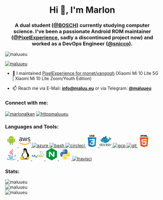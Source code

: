 <h1 align="center">Hi 👋, I'm Marlon</h1>
<h3 align="center">A dual student (<a href="https://github.com/bosch">@BOSCH</a>) currently studying computer science. I've been a passionate Android ROM maintainer (<a href="https://github.com/PixelExperience">@PixelExperience</a>, sadly a discontinued project now) and worked as a DevOps Engineer (<a href="https://github.com/snicco">@snicco</a>).</h3>

<p align="left"> <img src="https://komarev.com/ghpvc/?username=maluueu&label=Profile%20views&color=0e75b6&style=flat" alt="maluueu" /> </p>

<p align="left"> <a href="https://github.com/ryo-ma/github-profile-trophy"><img src="https://github-profile-trophy.vercel.app/?username=maluueu" alt="maluueu" /></a> </p>

- 🔭 I maintained [PixelExperience for monet/vangogh](https://github.com/PixelExperience-Devices/device_xiaomi_sm7250-common) (Xiaomi Mi 10 Lite 5G | Xiaomi Mi 10 Lite Zoom/Youth Edition)

- 📫 Reach me via E-Mail: [**info@maluu.eu**](mailto:info@maluu.eu) or via Telegram: [**@maluueu**](https://t.me/maluueu)

<h3 align="left">Connect with me:</h3>
<p align="left">
<a href="https://linkedin.com/in/marlonalkan" target="blank"><img align="center" src="https://raw.githubusercontent.com/rahuldkjain/github-profile-readme-generator/master/src/images/icons/Social/linked-in-alt.svg" alt="marlonalkan" height="30" width="40" /></a>
<a href="https://instagram.com/marloma_" target="blank"><img align="center" src="https://raw.githubusercontent.com/rahuldkjain/github-profile-readme-generator/master/src/images/icons/Social/instagram.svg" alt="httpsmaluueu" height="30" width="40" /></a>
</p>

<h3 align="left">Languages and Tools:</h3>
<p align="left"> <a href="https://developer.android.com" target="_blank" rel="noreferrer"> <img src="https://raw.githubusercontent.com/devicons/devicon/master/icons/android/android-original-wordmark.svg" alt="android" width="40" height="40"/> </a> <a href="https://aws.amazon.com" target="_blank" rel="noreferrer"> <img src="https://raw.githubusercontent.com/devicons/devicon/master/icons/amazonwebservices/amazonwebservices-original-wordmark.svg" alt="aws" width="40" height="40"/> </a> <a href="https://azure.microsoft.com/en-US/" target="_blank" rel="noreferrer"> <img src="https://www.vectorlogo.zone/logos/microsoft_azure/microsoft_azure-icon.svg" alt="azure" width="40" height="40"/> </a> <a href="https://www.gnu.org/software/bash/" target="_blank" rel="noreferrer"> <img src="https://www.vectorlogo.zone/logos/gnu_bash/gnu_bash-icon.svg" alt="bash" width="40" height="40"/> </a> <a href="https://circleci.com" target="_blank" rel="noreferrer"> <img src="https://www.vectorlogo.zone/logos/circleci/circleci-icon.svg" alt="circleci" width="40" height="40"/> </a> <a href="https://www.w3schools.com/css/" target="_blank" rel="noreferrer"> <img src="https://raw.githubusercontent.com/devicons/devicon/master/icons/css3/css3-original-wordmark.svg" alt="css3" width="40" height="40"/> </a> <a href="https://www.docker.com/" target="_blank" rel="noreferrer"> <img src="https://raw.githubusercontent.com/devicons/devicon/master/icons/docker/docker-original-wordmark.svg" alt="docker" width="40" height="40"/> </a> <a href="https://cloud.google.com" target="_blank" rel="noreferrer"> <img src="https://www.vectorlogo.zone/logos/google_cloud/google_cloud-icon.svg" alt="gcp" width="40" height="40"/> </a> <a href="https://git-scm.com/" target="_blank" rel="noreferrer"> <img src="https://www.vectorlogo.zone/logos/git-scm/git-scm-icon.svg" alt="git" width="40" height="40"/> </a> <a href="https://www.w3.org/html/" target="_blank" rel="noreferrer"> <img src="https://raw.githubusercontent.com/devicons/devicon/master/icons/html5/html5-original-wordmark.svg" alt="html5" width="40" height="40"/> </a> <a href="https://www.java.com" target="_blank" rel="noreferrer"> <img src="https://raw.githubusercontent.com/devicons/devicon/master/icons/java/java-original.svg" alt="java" width="40" height="40"/> </a> <a href="https://www.linux.org/" target="_blank" rel="noreferrer"> <img src="https://raw.githubusercontent.com/devicons/devicon/master/icons/linux/linux-original.svg" alt="linux" width="40" height="40"/> </a> <a href="https://www.mysql.com/" target="_blank" rel="noreferrer"> <img src="https://raw.githubusercontent.com/devicons/devicon/master/icons/mysql/mysql-original-wordmark.svg" alt="mysql" width="40" height="40"/> </a> <a href="https://www.nginx.com" target="_blank" rel="noreferrer"> <img src="https://raw.githubusercontent.com/devicons/devicon/master/icons/nginx/nginx-original.svg" alt="nginx" width="40" height="40"/> </a> <a href="https://www.python.org" target="_blank" rel="noreferrer"> <img src="https://raw.githubusercontent.com/devicons/devicon/master/icons/python/python-original.svg" alt="python" width="40" height="40"/> </a> <a href="https://travis-ci.org" target="_blank" rel="noreferrer"> <img src="https://www.vectorlogo.zone/logos/travis-ci/travis-ci-icon.svg" alt="travisci" width="40" height="40"/> </a> </p>

<h3 align="left">Stats:</h3>
<div class="row">
  <div class="column">
    <img src="https://github-readme-stats.vercel.app/api/top-langs?username=maluueu&show_icons=true&locale=en&layout=compact" alt="maluueu" style="width:33%">
  </div>
  <div class="column">
    <img src="https://github-readme-stats.vercel.app/api?username=maluueu&show_icons=true&locale=en" alt="maluueu" style="width:33%">
  </div>
  <div class="column">
    <img src="https://github-readme-streak-stats.herokuapp.com/?user=maluueu&" alt="maluueu" style="width:33%">
  </div>
</div>

